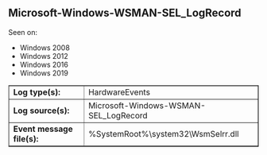 ## Microsoft-Windows-WSMAN-SEL_LogRecord

Seen on:
* Windows 2008
* Windows 2012
* Windows 2016
* Windows 2019

<table border="1" class="docutils">
  <tbody>
    <tr>
      <td><b>Log type(s):</b></td>
      <td>HardwareEvents</td>
    </tr>
    <tr>
      <td><b>Log source(s):</b></td>
      <td>Microsoft-Windows-WSMAN-SEL_LogRecord</td>
    </tr>
    <tr>
      <td><b>Event message file(s):</b></td>
      <td>%SystemRoot%\system32\WsmSelrr.dll</td>
    </tr>
  </tbody>
</table>

&nbsp;

